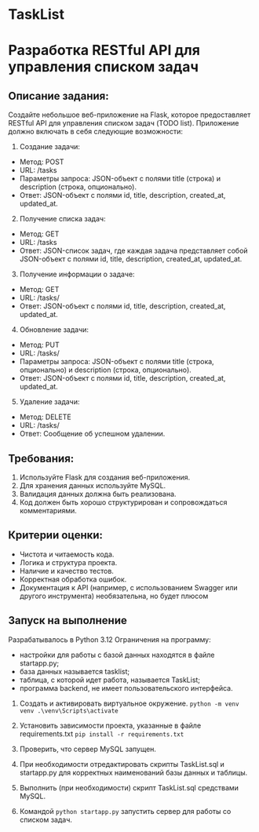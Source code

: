 # TaskList
# Разработка RESTful API для управления списком задач

## Описание задания:

Создайте небольшое веб-приложение на Flask, которое предоставляет RESTful API 
для управления списком задач (TODO list). Приложение должно включать в себя 
следующие возможности:
1. Создание задачи: 
- Метод: POST 
- URL: /tasks 
- Параметры запроса: JSON-объект с полями title (строка) и description 
(строка, опционально). 
- Ответ: JSON-объект с полями id, title, description, created_at, updated_at.
2. Получение списка задач: 
- Метод: GET 
- URL: /tasks 
- Ответ: JSON-список задач, где каждая задача представляет собой JSON-объект 
с полями id, title, description, created_at, updated_at.
3. Получение информации о задаче: 
- Метод: GET 
- URL: /tasks/<id> 
- Ответ: JSON-объект с полями id, title, description, created_at, updated_at.
4. Обновление задачи: 
- Метод: PUT 
- URL: /tasks/<id> 
- Параметры запроса: JSON-объект с полями title (строка, опционально) и 
description (строка, опционально). 
- Ответ: JSON-объект с полями id, title, description, created_at, updated_at.
5. Удаление задачи: 
- Метод: DELETE 
- URL: /tasks/<id> 
- Ответ: Сообщение об успешном удалении.


## Требования: 
1. Используйте Flask для создания веб-приложения. 
2. Для хранения данных используйте MySQL. 
3. Валидация данных должна быть реализована. 
4. Код должен быть хорошо структурирован и сопровождаться комментариями.

## Критерии оценки: 
- Чистота и читаемость кода. 
- Логика и структура проекта. 
- Наличие и качество тестов. 
- Корректная обработка ошибок. 
- Документация к API (например, с использованием Swagger или другого 
инструмента) необязательна, но будет плюсом

## Запуск на выполнение

Разрабатывалось в Python 3.12
Ограничения на программу:
- настройки для работы с базой данных находятся в файле startapp.py;
- база данных называется tasklist;
- таблица, с которой идет работа, называется TaskList;
- программа backend, не имеет пользовательского интерфейса.

1. Создать и активировать виртуальное окружение.
``
python -m venv venv
.\venv\Scripts\activate
``

2. Установить зависимости проекта, указанные в файле requirements.txt
`pip install -r requirements.txt` 

3. Проверить, что сервер MySQL запущен.
4. При необходимости отредактировать скрипты TaskList.sql и startapp.py для 
корректных наименований базы данных и таблицы.
5. Выполнить (при необходимости) скрипт TaskList.sql средствами MySQL.
6. Командой 
`python startapp.py`
запустить сервер для работы со списком задач.
